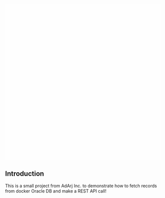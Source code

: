 <p align="center"><img src="https://github.com/sramjee/_git/blob/main/eclipse-workspace/test-refresh/src/main/resources/images/Origami%20creation%20of%20a%20bird.gif?raw=true"></p>

## Introduction

This is a small project from AdArj Inc. to demonstrate how to fetch records from docker Oracle DB and make a REST API call!
